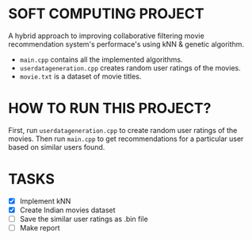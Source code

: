 # SOFT COMPUTING PROJECT
A hybrid approach to improving collaborative filtering movie recommendation system's performace's using kNN &amp; genetic algorithm.

- `main.cpp` contains all the implemented algorithms.
- `userdatageneration.cpp` creates random user ratings of the movies.
- `movie.txt` is a dataset of movie titles.

# HOW TO RUN THIS PROJECT?

First, run `userdatageneration.cpp` to create random user ratings of the movies. Then run `main.cpp` to get recommendations for a particular user based on similar users found.

# TASKS
- [x] Implement kNN
- [x] Create Indian movies dataset
- [ ] Save the similar user ratings as .bin file
- [ ] Make report
